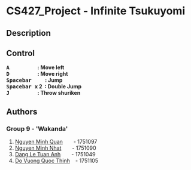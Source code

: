 # CS427_Project -  Infinite Tsukuyomi

## Description

## Control

**<kbd> **A** </kbd>&emsp;&emsp;&emsp;&emsp;&ensp; : Move left\
<kbd> **D** </kbd>&emsp;&emsp;&emsp;&emsp;&ensp;   : Move right\
<kbd>	**Spacebar** </kbd>&emsp;&nbsp;&ensp;        : Jump\
<kbd>	**Spacebar** </kbd> x 2&nbsp;                : Double Jump\
<kbd> **J** </kbd>&emsp;&emsp;&emsp;&emsp;&ensp;   : Throw shuriken**

## Authors
### Group 9 - 'Wakanda'
 1. [Nguyen Minh Quan](https://github.com/zxquan123) &emsp;&ensp; - 1751097
 2. [Nguyen Minh Nhat](https://github.com/born99) &emsp;&ensp; - 1751090
 3. [Dang Le Tuan Anh](https://github.com/dangletuananh69) &emsp;&ensp; - 1751049
 4. [Do Vuong Quoc Thinh](https://github.com/dvqthinh25111999) &ensp; - 1751105

